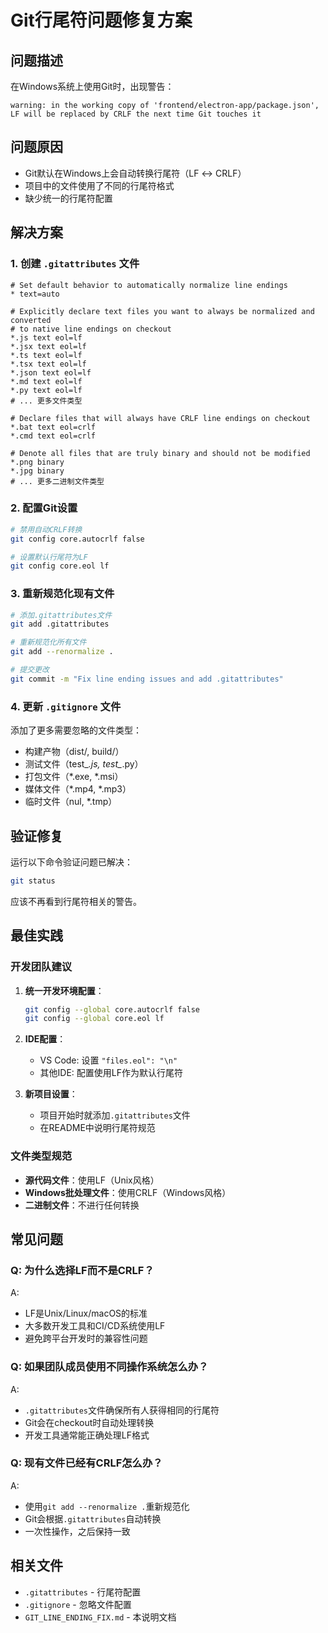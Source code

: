 # Git行尾符问题修复方案

## 问题描述
在Windows系统上使用Git时，出现警告：
```
warning: in the working copy of 'frontend/electron-app/package.json', LF will be replaced by CRLF the next time Git touches it
```

## 问题原因
- Git默认在Windows上会自动转换行尾符（LF ↔ CRLF）
- 项目中的文件使用了不同的行尾符格式
- 缺少统一的行尾符配置

## 解决方案

### 1. 创建 `.gitattributes` 文件
```gitattributes
# Set default behavior to automatically normalize line endings
* text=auto

# Explicitly declare text files you want to always be normalized and converted
# to native line endings on checkout
*.js text eol=lf
*.jsx text eol=lf
*.ts text eol=lf
*.tsx text eol=lf
*.json text eol=lf
*.md text eol=lf
*.py text eol=lf
# ... 更多文件类型

# Declare files that will always have CRLF line endings on checkout
*.bat text eol=crlf
*.cmd text eol=crlf

# Denote all files that are truly binary and should not be modified
*.png binary
*.jpg binary
# ... 更多二进制文件类型
```

### 2. 配置Git设置
```bash
# 禁用自动CRLF转换
git config core.autocrlf false

# 设置默认行尾符为LF
git config core.eol lf
```

### 3. 重新规范化现有文件
```bash
# 添加.gitattributes文件
git add .gitattributes

# 重新规范化所有文件
git add --renormalize .

# 提交更改
git commit -m "Fix line ending issues and add .gitattributes"
```

### 4. 更新 `.gitignore` 文件
添加了更多需要忽略的文件类型：
- 构建产物（dist/, build/）
- 测试文件（test_*.js, test_*.py）
- 打包文件（*.exe, *.msi）
- 媒体文件（*.mp4, *.mp3）
- 临时文件（nul, *.tmp）

## 验证修复
运行以下命令验证问题已解决：
```bash
git status
```

应该不再看到行尾符相关的警告。

## 最佳实践

### 开发团队建议
1. **统一开发环境配置**：
   ```bash
   git config --global core.autocrlf false
   git config --global core.eol lf
   ```

2. **IDE配置**：
   - VS Code: 设置 `"files.eol": "\n"`
   - 其他IDE: 配置使用LF作为默认行尾符

3. **新项目设置**：
   - 项目开始时就添加`.gitattributes`文件
   - 在README中说明行尾符规范

### 文件类型规范
- **源代码文件**：使用LF（Unix风格）
- **Windows批处理文件**：使用CRLF（Windows风格）
- **二进制文件**：不进行任何转换

## 常见问题

### Q: 为什么选择LF而不是CRLF？
A: 
- LF是Unix/Linux/macOS的标准
- 大多数开发工具和CI/CD系统使用LF
- 避免跨平台开发时的兼容性问题

### Q: 如果团队成员使用不同操作系统怎么办？
A: 
- `.gitattributes`文件确保所有人获得相同的行尾符
- Git会在checkout时自动处理转换
- 开发工具通常能正确处理LF格式

### Q: 现有文件已经有CRLF怎么办？
A: 
- 使用`git add --renormalize .`重新规范化
- Git会根据`.gitattributes`自动转换
- 一次性操作，之后保持一致

## 相关文件
- `.gitattributes` - 行尾符配置
- `.gitignore` - 忽略文件配置
- `GIT_LINE_ENDING_FIX.md` - 本说明文档
